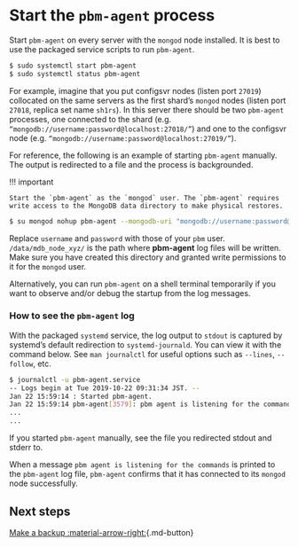# Start the `pbm-agent` process

Start `pbm-agent` on every server with the `mongod` node installed. It is best to use the packaged service scripts to run `pbm-agent`.

```{.bash data-prompt="$"}
$ sudo systemctl start pbm-agent
$ sudo systemctl status pbm-agent
```

For example, imagine that you put configsvr nodes (listen port `27019`) collocated on the same servers as the first shard’s `mongod` nodes (listen port `27018`, replica set name `sh1rs`). In this server there should be two `pbm-agent` processes, one connected to the shard (e.g. `“mongodb://username:password@localhost:27018/”`) and one to the configsvr node (e.g. `“mongodb://username:password@localhost:27019/”`).

For reference, the following is an example of starting `pbm-agent` manually. The
output is redirected to a file and the process is backgrounded.

!!! important

    Start the `pbm-agent` as the `mongod` user. The `pbm-agent` requires write access to the MongoDB data directory to make physical restores.

```{.bash data-prompt="$"}
$ su mongod nohup pbm-agent --mongodb-uri "mongodb://username:password@localhost:27018/" > /data/mdb_node_xyz/pbm-agent.$(hostname -s).27018.log 2>&1 &
```

Replace `username` and `password` with those of your `pbm` user. `/data/mdb_node_xyz/` is the path where **pbm-agent** log files will be written. Make sure you have created this directory and granted write permissions to it for the `mongod` user.

Alternatively, you can run `pbm-agent` on a shell terminal temporarily if you want to observe and/or debug the startup from the log messages.

### How to see the `pbm-agent` log

With the packaged `systemd` service, the log output to `stdout` is captured by
systemd’s default redirection to `systemd-journald`. You can view it with the
command below. See `man journalctl` for useful options such as `--lines`, `--follow`, etc.

```{.bash data-prompt="$"}
$ journalctl -u pbm-agent.service
-- Logs begin at Tue 2019-10-22 09:31:34 JST. --
Jan 22 15:59:14 : Started pbm-agent.
Jan 22 15:59:14 pbm-agent[3579]: pbm agent is listening for the commands
...
...
```

If you started `pbm-agent` manually, see the file you redirected stdout and stderr to.

When a message `pbm agent is listening for the commands` is printed to the
`pbm-agent` log file, `pbm-agent` confirms that it has connected to its `mongod` node successfully.

## Next steps 

[Make a backup :material-arrow-right:](../usage/start-backup.md){.md-button}